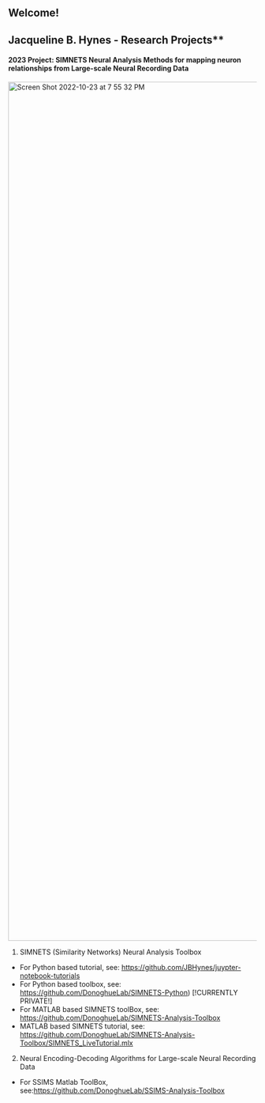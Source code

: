 ## Welcome! 
## Jacqueline B. Hynes - Research Projects**

#### 2023 Project: SIMNETS Neural Analysis Methods for mapping neuron relationships from Large-scale Neural Recording Data
<img width="1737" alt="Screen Shot 2022-10-23 at 7 55 32 PM" src="https://user-images.githubusercontent.com/29176759/197424575-b2c940d1-7b19-4b47-a9ef-6082f6e24fa8.png">

1. SIMNETS (Similarity Networks) Neural Analysis Toolbox
   
  - For Python based tutorial, see: https://github.com/JBHynes/juypter-notebook-tutorials
  - For Python based toolbox, see: https://github.com/DonoghueLab/SIMNETS-Python) [!CURRENTLY PRIVATE!]
  - For MATLAB based SIMNETS toolBox, see:  https://github.com/DonoghueLab/SIMNETS-Analysis-Toolbox
  - MATLAB based SIMNETS tutorial, see:  https://github.com/DonoghueLab/SIMNETS-Analysis-Toolbox/SIMNETS_LiveTutorial.mlx
        
2. Neural Encoding-Decoding Algorithms for Large-scale Neural Recording Data
   
  - For SSIMS Matlab ToolBox, see:https://github.com/DonoghueLab/SSIMS-Analysis-Toolbox



